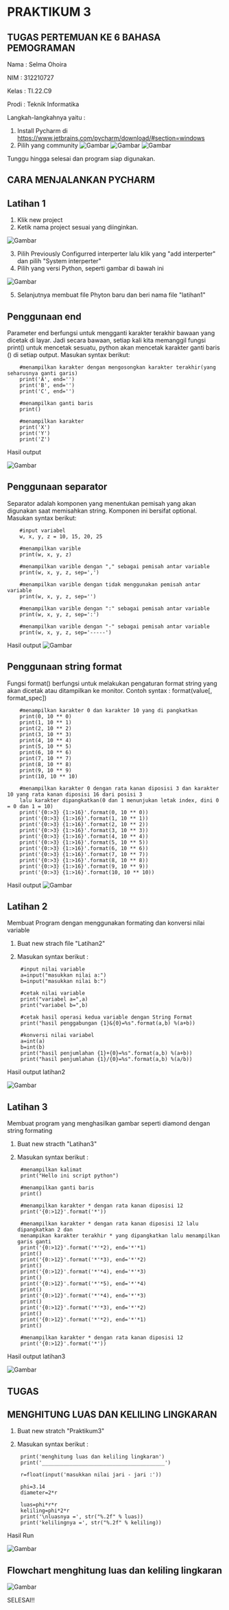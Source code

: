 # PRAKTIKUM 3
## TUGAS PERTEMUAN KE 6 BAHASA PEMOGRAMAN

Nama : Selma Ohoira

NIM : 312210727

Kelas : TI.22.C9

Prodi : Teknik Informatika

Langkah-langkahnya yaitu :
1. Install Pycharm di https://www.jetbrains.com/pycharm/download/#section=windows
2. Pilih yang community
![Gambar](gambar/20.png)
![Gambar](gambar/21.png)
![Gambar](gambar/22.png)

Tunggu hingga selesai dan program siap digunakan.
## CARA MENJALANKAN PYCHARM
## Latihan 1
1. Klik new project
2. Ketik nama project sesuai yang diinginkan.

![Gambar](gambar/23.png)

3. Pilih Previously Configurred interperter lalu klik yang "add interperter" dan pilih "System interperter"
4. Pilih yang versi Python, seperti gambar di bawah ini

![Gambar](gambar/24.png)

5. Selanjutnya membuat file Phyton baru dan beri nama file "latihan1"

## Penggunaan end
Parameter end berfungsi untuk mengganti karakter terakhir bawaan yang dicetak di layar. Jadi secara bawaan, setiap kali kita memanggil fungsi print() untuk mencetak sesuatu, python akan mencetak karakter ganti baris () di setiap output.
Masukan syntax berikut:

        #menampilkan karakter dengan mengosongkan karakter terakhir(yang seharusnya ganti garis)
        print('A', end='')
        print('B', end='')
        print('C', end='')

        #menampilkan ganti baris
        print()

        #menampilkan karakter
        print('X')
        print('Y')
        print('Z')

Hasil output

![Gambar](gambar/11.png)

## Penggunaan separator
Separator adalah komponen yang menentukan pemisah yang akan digunakan saat memisahkan string. Komponen ini bersifat optional.
Masukan syntax berikut:

        #input variabel
        w, x, y, z = 10, 15, 20, 25 

        #menampilkan varible
        print(w, x, y, z)

        #menampilkan varible dengan "," sebagai pemisah antar variable 
        print(w, x, y, z, sep=',')

        #menampilkan varible dengan tidak menggunakan pemisah antar variable 
        print(w, x, y, z, sep='')

        #menampilkan varible dengan ":" sebagai pemisah antar variable 
        print(w, x, y, z, sep=':')

        #menampilkan varible dengan "-" sebagai pemisah antar variable 
        print(w, x, y, z, sep='-----')

Hasil output
![Gambar](gambar/12.png)

## Penggunaan string format
Fungsi format() berfungsi untuk melakukan pengaturan format string yang akan dicetak atau ditampilkan ke monitor.
Contoh syntax : format(value[, format_spec])

        #menampilkan karakter 0 dan karakter 10 yang di pangkatkan
        print(0, 10 ** 0)
        print(1, 10 ** 1)
        print(2, 10 ** 2)
        print(3, 10 ** 3)
        print(4, 10 ** 4)
        print(5, 10 ** 5)
        print(6, 10 ** 6)
        print(7, 10 ** 7)
        print(8, 10 ** 8)
        print(9, 10 ** 9)
        print(10, 10 ** 10)

        #menampilkan karakter 0 dengan rata kanan diposisi 3 dan karakter 10 yang rata kanan diposisi 16 dari posisi 3
        lalu karakter dipangkatkan(0 dan 1 menunjukan letak index, dini 0 = 0 dan 1 = 10)
        print('{0:>3} {1:>16}'.format(0, 10 ** 0))
        print('{0:>3} {1:>16}'.format(1, 10 ** 1))
        print('{0:>3} {1:>16}'.format(2, 10 ** 2))
        print('{0:>3} {1:>16}'.format(3, 10 ** 3))
        print('{0:>3} {1:>16}'.format(4, 10 ** 4))
        print('{0:>3} {1:>16}'.format(5, 10 ** 5))
        print('{0:>3} {1:>16}'.format(6, 10 ** 6))
        print('{0:>3} {1:>16}'.format(7, 10 ** 7))
        print('{0:>3} {1:>16}'.format(8, 10 ** 8))
        print('{0:>3} {1:>16}'.format(9, 10 ** 9))
        print('{0:>3} {1:>16}'.format(10, 10 ** 10))

Hasil output
![Gambar](gambar/13.png)

## Latihan 2
Membuat Program dengan menggunakan formating dan konversi nilai variable

1. Buat new strach file "Latihan2"
2. Masukan syntax berikut :

        #input nilai variable
        a=input("masukkan nilai a:")
        b=input("masukkan nilai b:")

        #cetak nilai variable
        print("variabel a=",a)
        print("variabel b=",b)

        #cetak hasil operasi kedua variable dengan String Format
        print("hasil penggabungan {1}&{0}=%s".format(a,b) %(a+b))

        #konversi nilai variabel
        a=int(a)
        b=int(b)
        print("hasil penjumlahan {1}+{0}=%s".format(a,b) %(a+b))
        print("hasil penjumlahan {1}/{0}=%s".format(a,b) %(a/b))

Hasil output latihan2

![Gambar](gambar/30.png)

## Latihan 3
Membuat program yang menghasilkan gambar seperti diamond dengan string formating

1. Buat new stracth "Latihan3"
2. Masukan syntax berikut :

        #menampilkan kalimat
        print("Hello ini script python")

        #menampilkan ganti baris
        print()

        #menampilkan karakter * dengan rata kanan diposisi 12
        print('{0:>12}'.format('*'))

        #menampilkan karakter * dengan rata kanan diposisi 12 lalu dipangkatkan 2 dan
        menampikan karakter terakhir * yang dipangkatkan lalu menampilkan garis ganti
        print('{0:>12}'.format('*'*2), end='*'*1)
        print()
        print('{0:>12}'.format('*'*3), end='*'*2)
        print()
        print('{0:>12}'.format('*'*4), end='*'*3)
        print()
        print('{0:>12}'.format('*'*5), end='*'*4)
        print()
        print('{0:>12}'.format('*'*4), end='*'*3)
        print()
        print('{0:>12}'.format('*'*3), end='*'*2)
        print()
        print('{0:>12}'.format('*'*2), end='*'*1)
        print()

        #menampilkan karakter * dengan rata kanan diposisi 12
        print('{0:>12}'.format('*'))

Hasil output latihan3

![Gambar](gambar/13.png)

## TUGAS
## MENGHITUNG LUAS DAN KELILING LINGKARAN
1. Buat new stratch "Praktikum3"
2. Masukan syntax berikut :

        print('menghitung luas dan keliling lingkaran')
        print('________________________________________')

        r=float(input('masukkan nilai jari - jari :'))

        phi=3.14
        diameter=2*r

        luas=phi*r*r
        keliling=phi*2*r
        print('\nluasnya =', str("%.2f" % luas))
        print('kelilingnya =', str("%.2f" % keliling))

Hasil Run

![Gambar](gambar/36.png)

## Flowchart menghitung luas dan keliling lingkaran

![Gambar](gambar/37.png)

SELESAI!!